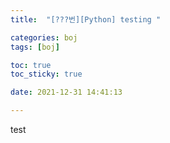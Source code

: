 ```yaml
---
title:  "[???번][Python] testing "

categories: boj
tags: [boj]

toc: true
toc_sticky: true

date: 2021-12-31 14:41:13

---
```

test